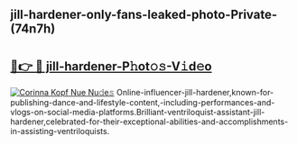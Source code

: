 ## jill-hardener-only-fans​-leaked-photo​-Private-(74n7h)


# <h2><a href="https://mediaupload.pro?title=jill-hardener&ref=git">🔗👉 🔴 jill-hardener-P𝚑ot𝚘𝚜-V𝚒d𝚎o</a></h2>

[![Corinna Kopf Nue Nu𝚍e𝚜](https://i.imgur.com/0qMVB7G.gif)](https://mediaupload.pro?title=jill-hardener&ref=git)
Online-influencer-jill-hardener,known-for-publishing-dance-and-lifestyle-content,-including-performances-and-vlogs-on-social-media-platforms.Brilliant-ventriloquist-assistant-jill-hardener,celebrated-for-their-exceptional-abilities-and-accomplishments-in-assisting-ventriloquists.  